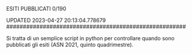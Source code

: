 ESITI PUBBLICATI 0/190 

UPDATED 2023-04-27 20:13:04.778679
######################################################

Si tratta di un semplice script in python per controllare quando sono pubblicati gli esiti (ASN 2021, quinto quadrimestre).

